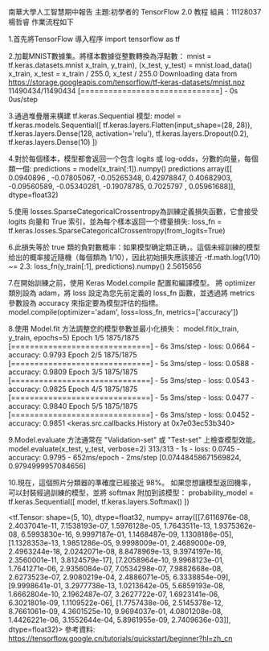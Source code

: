 南華大學人工智慧期中報告 
主題:初學者的 TensorFlow 2.0 教程
組員：11128037楊哲睿
作業流程如下

1.首先將TensorFlow 導入程序 
import tensorflow as tf

2.加載MNIST數據集。將樣本數據從整數轉換為浮點數：
mnist = tf.keras.datasets.mnist
  x_train, y_train), (x_test, y_test) = mnist.load_data()
x_train, x_test = x_train / 255.0, x_test / 255.0
Downloading data from https://storage.googleapis.com/tensorflow/tf-keras-datasets/mnist.npz
11490434/11490434 [==============================] - 0s 0us/step

3.通過堆疊層来構建 tf.keras.Sequential 模型:
model = tf.keras.models.Sequential([
  tf.keras.layers.Flatten(input_shape=(28, 28)),
  tf.keras.layers.Dense(128, activation='relu'),
  tf.keras.layers.Dropout(0.2),
  tf.keras.layers.Dense(10)
])

4.對於每個樣本，模型都會返回一个包含 logits 或 log-odds，分數的向量，每個類一個:
predictions = model(x_train[:1]).numpy()
predictions
array([[ 0.0940896 , -0.07805067, -0.05265348,  0.42978847,  0.40682903,
        -0.09560589, -0.05340281, -0.19078785,  0.7025797 ,  0.05961688]],
      dtype=float32)

5.使用 losses.SparseCategoricalCrossentropy為訓練定義損失函數，它會接受 logits 向量和 True 索引，並為每个樣本返回一个標量損失:
loss_fn = tf.keras.losses.SparseCategoricalCrossentropy(from_logits=True)

6.此損失等於 true 類的負對數概率：如果模型确定類正确，。這個未經訓練的模型给出的概率接近隨機（每個類為 1/10），因此初始損失應該接近 -tf.math.log(1/10) ~= 2.3: 
loss_fn(y_train[:1], predictions).numpy()
2.5615656

7.在開始訓練之前，使用 Keras Model.compile 配置和編譯模型。 將 optimizer 類別設為 adam，將 loss 設定為您先前定義的 loss_fn 函數，並透過將 metrics 參數設為 accuracy 來指定要為模型評估的指標。
model.compile(optimizer='adam',
              loss=loss_fn,
              metrics=['accuracy'])

8.使用 Model.fit 方法調整您的模型參數並最小化損失：
model.fit(x_train, y_train, epochs=5)
Epoch 1/5
1875/1875 [==============================] - 6s 3ms/step - loss: 0.0664 - accuracy: 0.9793
Epoch 2/5
1875/1875 [==============================] - 5s 3ms/step - loss: 0.0588 - accuracy: 0.9809
Epoch 3/5
1875/1875 [==============================] - 5s 3ms/step - loss: 0.0543 - accuracy: 0.9825
Epoch 4/5
1875/1875 [==============================] - 5s 3ms/step - loss: 0.0477 - accuracy: 0.9840
Epoch 5/5
1875/1875 [==============================] - 6s 3ms/step - loss: 0.0452 - accuracy: 0.9851
<keras.src.callbacks.History at 0x7e03ec53b340>

9.Model.evaluate 方法通常在 "Validation-set" 或 "Test-set" 上檢查模型效能。
model.evaluate(x_test,  y_test, verbose=2)
313/313 - 1s - loss: 0.0745 - accuracy: 0.9795 - 652ms/epoch - 2ms/step
[0.07448458671569824, 0.9794999957084656]

10.現在，這個照片分類器的準確度已經接近 98%。 如果您想讓模型返回機率，可以封裝經過訓練的模型，並將 softmax 附加到該模型：
probability_model = tf.keras.Sequential([
  model,
  tf.keras.layers.Softmax()
])

<tf.Tensor: shape=(5, 10), dtype=float32, numpy=
array([[7.6116976e-08, 2.4037041e-11, 7.1538193e-07, 1.5976128e-05,
        1.7643511e-13, 1.9375362e-08, 6.5993830e-16, 9.9997187e-01,
        1.1468487e-09, 1.1308186e-05],
       [1.1328353e-13, 1.9851286e-05, 9.9998009e-01, 2.4689000e-09,
        2.4963244e-18, 2.0242071e-08, 8.8478969e-13, 9.3974197e-16,
        2.3560001e-11, 3.8124579e-17],
       [7.2058964e-10, 9.9968123e-01, 1.7641271e-06, 2.9356084e-07,
        7.0534298e-07, 7.9882668e-08, 2.6273523e-07, 2.9080219e-04,
        2.4886071e-05, 6.3338854e-09],
       [9.9998641e-01, 3.2977738e-13, 1.0213642e-05, 5.6859193e-08,
        1.6662804e-10, 2.1962487e-07, 3.2627722e-07, 1.6923141e-06,
        6.3021801e-09, 1.1109522e-06],
       [1.7757438e-06, 2.5145378e-12, 8.7661061e-09, 4.3601525e-10,
        9.9694037e-01, 4.0801208e-08, 1.4426221e-06, 3.1552644e-04,
        5.8961955e-09, 2.7409636e-03]], dtype=float32)> 
參考資料: https://tensorflow.google.cn/tutorials/quickstart/beginner?hl=zh_cn



